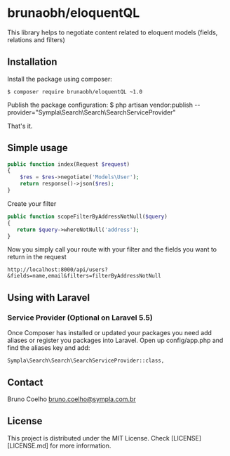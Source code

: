 # brunaobh/eloquentQL

This library helps to negotiate content related to eloquent models (fields, relations and filters)

## Installation

Install the package using composer:

    $ composer require brunaobh/eloquentQL ~1.0

Publish the package configuration:
	$ php artisan vendor:publish --provider="Sympla\Search\Search\SearchServiceProvider"

That's it.

## Simple usage


```php
public function index(Request $request)
{
    $res = $res->negotiate('Models\User');
    return response()->json($res);
}
```

Create your filter 

```php
public function scopeFilterByAddressNotNull($query)
{
   return $query->whereNotNull('address');
}
```

Now you simply call your route with your filter and the fields you want to return in the request

```
http://localhost:8000/api/users?&fields=name,email&filters=filterByAddressNotNull
```

## Using with Laravel

### Service Provider (Optional on Laravel 5.5)
Once Composer has installed or updated your packages you need add aliases or register you packages into Laravel. Open up config/app.php and find the aliases key and add:

```
Sympla\Search\Search\SearchServiceProvider::class,
```

## Contact

Bruno Coelho <bruno.coelho@sympla.com.br>

## License

This project is distributed under the MIT License. Check [LICENSE][LICENSE.md] for more information.

